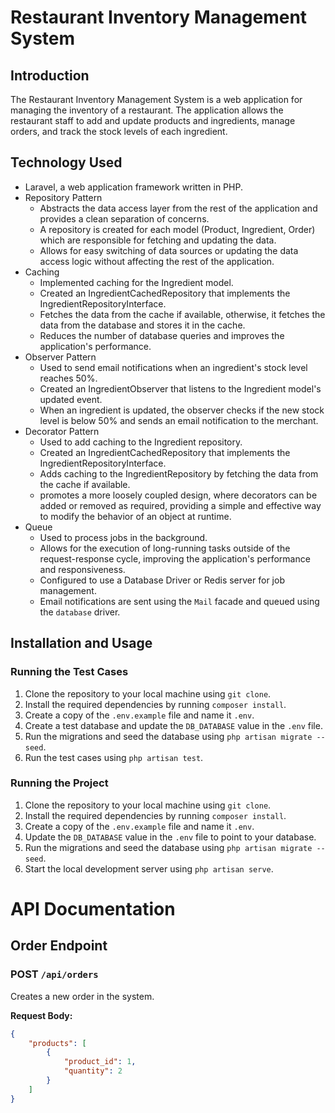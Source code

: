 # Restaurant Inventory Management System

## Introduction

The Restaurant Inventory Management System is a web application for managing the inventory of a restaurant. The application allows the restaurant staff to add and update products and ingredients, manage orders, and track the stock levels of each ingredient.

## Technology Used

- Laravel, a web application framework written in PHP.
- Repository Pattern
    - Abstracts the data access layer from the rest of the application and provides a clean separation of concerns.
    - A repository is created for each model (Product, Ingredient, Order) which are responsible for fetching and updating the data.
    - Allows for easy switching of data sources or updating the data access logic without affecting the rest of the application.
- Caching
    - Implemented caching for the Ingredient model.
    - Created an IngredientCachedRepository that implements the IngredientRepositoryInterface.
    - Fetches the data from the cache if available, otherwise, it fetches the data from the database and stores it in the cache.
    - Reduces the number of database queries and improves the application's performance.
- Observer Pattern
    - Used to send email notifications when an ingredient's stock level reaches 50%.
    - Created an IngredientObserver that listens to the Ingredient model's updated event.
    - When an ingredient is updated, the observer checks if the new stock level is below 50% and sends an email notification to the merchant.
- Decorator Pattern
    - Used to add caching to the Ingredient repository.
    - Created an IngredientCachedRepository that implements the IngredientRepositoryInterface.
    - Adds caching to the IngredientRepository by fetching the data from the cache if available.
    - promotes a more loosely coupled design, where decorators can be added or removed as required, providing a simple and effective way to modify the behavior of an object at runtime.
- Queue
  - Used to process jobs in the background.
  - Allows for the execution of long-running tasks outside of the request-response cycle, improving the application's performance and responsiveness.
  - Configured to use a Database Driver or Redis server for job management.
  - Email notifications are sent using the `Mail` facade and queued using the `database` driver.

## Installation and Usage

### Running the Test Cases

1. Clone the repository to your local machine using `git clone`.
2. Install the required dependencies by running `composer install`.
3. Create a copy of the `.env.example` file and name it `.env`.
4. Create a test database and update the `DB_DATABASE` value in the `.env` file.
5. Run the migrations and seed the database using `php artisan migrate --seed`.
6. Run the test cases using `php artisan test`.

### Running the Project

1. Clone the repository to your local machine using `git clone`.
2. Install the required dependencies by running `composer install`.
3. Create a copy of the `.env.example` file and name it `.env`.
4. Update the `DB_DATABASE` value in the `.env` file to point to your database.
5. Run the migrations and seed the database using `php artisan migrate --seed`.
6. Start the local development server using `php artisan serve`.

# API Documentation

## Order Endpoint

### POST ```/api/orders```

Creates a new order in the system.

**Request Body:**

```json
{
    "products": [
        {
            "product_id": 1,
            "quantity": 2
        }
    ]
}
